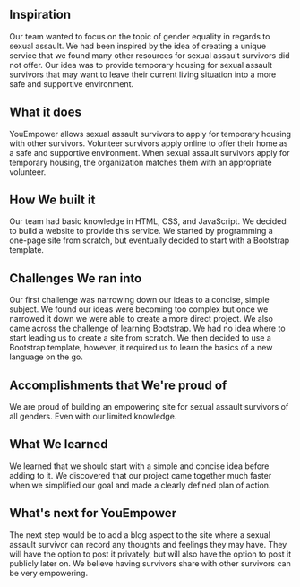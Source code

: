 ## Inspiration
Our team wanted to focus on the topic of gender equality in regards to sexual assault. We had been inspired by the idea of creating a unique service that we found many other resources for sexual assault survivors did not offer. Our idea was to provide temporary housing for sexual assault survivors that may want to leave their current living situation into a more safe and supportive environment.

## What it does
YouEmpower allows sexual assault survivors to apply for temporary housing with other survivors. Volunteer survivors apply online to offer their home as a safe and supportive environment. When sexual assault survivors apply for temporary housing, the organization matches them with an appropriate volunteer.

## How We built it
Our team had basic knowledge in HTML, CSS, and JavaScript. We decided to build a website to provide this service. We started by programming a one-page site from scratch, but eventually decided to start with a Bootstrap template.

## Challenges We ran into
Our first challenge was narrowing down our ideas to a concise, simple subject. We found our ideas were becoming too complex but once we narrowed it down we were able to create a more direct project. We also came across the challenge of learning Bootstrap. We had no idea where to start leading us to create a site from scratch. We then decided to use a Bootstrap template, however, it required us to learn the basics of a new language on the go.

## Accomplishments that We're proud of
We are proud of building an empowering site for sexual assault survivors of all genders. Even with our limited knowledge.

## What We learned
We learned that we should start with a simple and concise idea before adding to it. We discovered that our project came together much faster when we simplified our goal and made a clearly defined plan of action.

## What's next for YouEmpower
The next step would be to add a blog aspect to the site where a sexual assault survivor can record any thoughts and feelings they may have. They will have the option to post it privately, but will also have the option to post it publicly later on. We believe having survivors share with other survivors can be very empowering.
